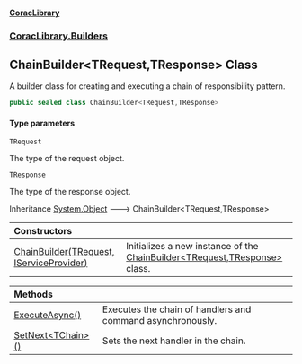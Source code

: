#### [CoracLibrary](CoracLibrary.md 'CoracLibrary')
### [CoracLibrary.Builders](CoracLibrary.Builders.md 'CoracLibrary.Builders')

## ChainBuilder<TRequest,TResponse> Class

A builder class for creating and executing a chain of responsibility pattern.

```csharp
public sealed class ChainBuilder<TRequest,TResponse>
```
#### Type parameters

<a name='CoracLibrary.Builders.ChainBuilder_TRequest,TResponse_.TRequest'></a>

`TRequest`

The type of the request object.

<a name='CoracLibrary.Builders.ChainBuilder_TRequest,TResponse_.TResponse'></a>

`TResponse`

The type of the response object.

Inheritance [System.Object](https://docs.microsoft.com/en-us/dotnet/api/System.Object 'System.Object') &#129106; ChainBuilder<TRequest,TResponse>

| Constructors | |
| :--- | :--- |
| [ChainBuilder(TRequest, IServiceProvider)](CoracLibrary.Builders.ChainBuilder_TRequest,TResponse_.ChainBuilder(TRequest,System.IServiceProvider).md 'CoracLibrary.Builders.ChainBuilder<TRequest,TResponse>.ChainBuilder(TRequest, System.IServiceProvider)') | Initializes a new instance of the [ChainBuilder&lt;TRequest,TResponse&gt;](CoracLibrary.Builders.ChainBuilder_TRequest,TResponse_.md 'CoracLibrary.Builders.ChainBuilder<TRequest,TResponse>') class. |

| Methods | |
| :--- | :--- |
| [ExecuteAsync()](CoracLibrary.Builders.ChainBuilder_TRequest,TResponse_.ExecuteAsync().md 'CoracLibrary.Builders.ChainBuilder<TRequest,TResponse>.ExecuteAsync()') | Executes the chain of handlers and command asynchronously. |
| [SetNext&lt;TChain&gt;()](CoracLibrary.Builders.ChainBuilder_TRequest,TResponse_.SetNext_TChain_().md 'CoracLibrary.Builders.ChainBuilder<TRequest,TResponse>.SetNext<TChain>()') | Sets the next handler in the chain. |
